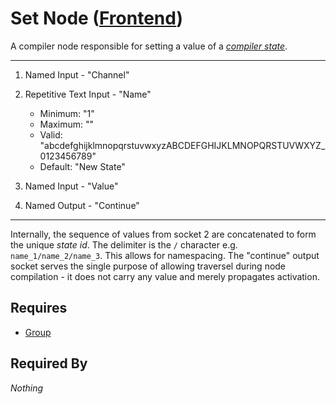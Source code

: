 # Set Node ([Frontend](../../../frontend.md))

A compiler node responsible for setting a value of a [*compiler state*](../../state/state.md).

___

1. Named Input - "Channel"

2. Repetitive Text Input - "Name"<br>
    - Minimum: "1"
    - Maximum: ""
    - Valid: "abcdefghijklmnopqrstuvwxyzABCDEFGHIJKLMNOPQRSTUVWXYZ_ 0123456789"
    - Default: "New State"

3. Named Input - "Value"

4. Named Output - "Continue"

___

Internally, the sequence of values from socket 2 are concatenated to form the unique *state id*. The delimiter is the `/` character e.g. `name_1/name_2/name_3`. This allows for namespacing. The "continue" output socket serves the single purpose of allowing traversel during node compilation - it does not carry any value and merely propagates activation.

## Requires

- [Group](../../groups/group.md)

## Required By

*Nothing*
